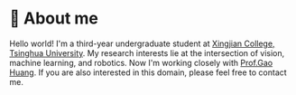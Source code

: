 # 📖 About me
Hello world! I'm a third-year undergraduate student at [Xingjian College, Tsinghua University](https://www.xjc.tsinghua.edu.cn/). My research interests lie at the intersection of vision, machine learning, and robotics. Now I'm working closely with [Prof.Gao Huang](https://www.gaohuang.net/). If you are also interested in this domain, please feel free to contact me.
